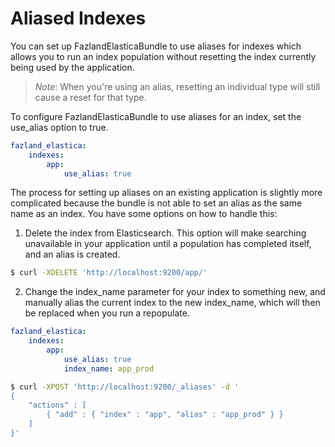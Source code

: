 Aliased Indexes
===============

You can set up FazlandElasticaBundle to use aliases for indexes which allows you to run an
index population without resetting the index currently being used by the application.

> *Note*: When you're using an alias, resetting an individual type will still cause a
> reset for that type.

To configure FazlandElasticaBundle to use aliases for an index, set the use_alias option to
true.

```yaml
fazland_elastica:
    indexes:
        app:
            use_alias: true
```

The process for setting up aliases on an existing application is slightly more complicated
because the bundle is not able to set an alias as the same name as an index. You have some
options on how to handle this:

1) Delete the index from Elasticsearch. This option will make searching unavailable in your
   application until a population has completed itself, and an alias is created.
   
```bash
$ curl -XDELETE 'http://localhost:9200/app/'
```

2) Change the index_name parameter for your index to something new, and manually alias the
   current index to the new index_name, which will then be replaced when you run a repopulate.

```yaml
fazland_elastica:
    indexes:
        app:
            use_alias: true
            index_name: app_prod
```

```bash
$ curl -XPOST 'http://localhost:9200/_aliases' -d '
{
    "actions" : [
        { "add" : { "index" : "app", "alias" : "app_prod" } }
    ]
}'
```
